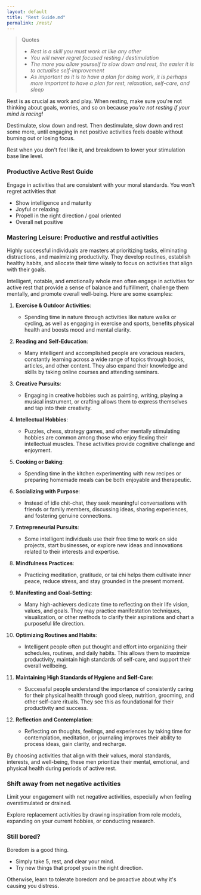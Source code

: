 ```yaml
---
layout: default
title: "Rest Guide.md"
permalink: /rest/
---
```


> Quotes 
> - *Rest is a skill you must work at like any other*
> - *You will never regret focused resting / destimulation* 
> - *The more you allow yourself to slow down and rest, the easier it is to actualise self-improvement*
> - *As important as it is to have a plan for doing work, it is perhaps more important to have a plan for rest, relaxation, self-care, and sleep*

Rest is as crucial as work and play. When resting, make sure you're not thinking about goals, worries, and so on because *you're not resting if your mind is racing!*

Destimulate, slow down and rest. Then destimulate, slow down and rest some more, until engaging in net positive activities feels doable without burning out or losing focus.

Rest when you don't feel like it, and breakdown to lower your stimulation base line level.

### Productive Active Rest Guide
Engage in activities that are consistent with your moral standards. You won't regret activities that
- Show intelligence and maturity 
- Joyful or relaxing 
- Propell in the right direction / goal oriented 
- Overall net positive

### **Mastering Leisure: Productive and restful activities**
Highly successful individuals are masters at prioritizing tasks, eliminating distractions, and maximizing productivity. They develop routines, establish healthy habits, and allocate their time wisely to focus on activities that align with their goals. 

Intelligent, notable, and emotionally whole men often engage in activities for active rest that provide a sense of balance and fulfillment, challenge them mentally, and promote overall well-being. Here are some examples:

1. **Exercise & Outdoor Activities**:  
   - Spending time in nature through activities like nature walks or cycling, as well as engaging in exercise and sports, benefits physical health and boosts mood and mental clarity.

2. **Reading and Self-Education**:  
	- Many intelligent and accomplished people are voracious readers, constantly learning across a wide range of topics through books, articles, and other content. They also expand their knowledge and skills by taking online courses and attending seminars.

3. **Creative Pursuits**:  
	- Engaging in creative hobbies such as painting, writing, playing a musical instrument, or crafting allows them to express themselves and tap into their creativity.

4. **Intellectual Hobbies**:  
   - Puzzles, chess, strategy games, and other mentally stimulating hobbies are common among those who enjoy flexing their intellectual muscles. These activities provide cognitive challenge and enjoyment.

5. **Cooking or Baking**:  
   - Spending time in the kitchen experimenting with new recipes or preparing homemade meals can be both enjoyable and therapeutic.

6. **Socializing with Purpose**:  
   - Instead of idle chit-chat, they seek meaningful conversations with friends or family members, discussing ideas, sharing experiences, and fostering genuine connections.

7. **Entrepreneurial Pursuits**:  
   - Some intelligent individuals use their free time to work on side projects, start businesses, or explore new ideas and innovations related to their interests and expertise.

8. **Mindfulness Practices**:  
   - Practicing meditation, gratitude, or tai chi helps them cultivate inner peace, reduce stress, and stay grounded in the present moment.

9. **Manifesting and Goal-Setting**:  
   - Many high-achievers dedicate time to reflecting on their life vision, values, and goals. They may practice manifestation techniques, visualization, or other methods to clarify their aspirations and chart a purposeful life direction.

10. **Optimizing Routines and Habits**:  
	 - Intelligent people often put thought and effort into organizing their schedules, routines, and daily habits. This allows them to maximize productivity, maintain high standards of self-care, and support their overall wellbeing.

11. **Maintaining High Standards of Hygiene and Self-Care**:  
    - Successful people understand the importance of consistently caring for their physical health through good sleep, nutrition, grooming, and other self-care rituals. They see this as foundational for their productivity and success.

12. **Reflection and Contemplation**:  
    - Reflecting on thoughts, feelings, and experiences by taking time for contemplation, meditation, or journaling improves their ability to process ideas, gain clarity, and recharge.

By choosing activities that align with their values, moral standards, interests, and well-being, these men prioritize their mental, emotional, and physical health during periods of active rest. 

### Shift away from net negative activities
Limit your engagement with net negative activities, especially when feeling overstimulated or drained.

Explore replacement activities by drawing inspiration from role models, expanding on your current hobbies, or conducting research.
 
### Still bored?
Boredom is a good thing. 
- Simply take 5, rest, and clear your mind. 
- Try new things that propel you in the right direction. 

Otherwise, learn to tolerate boredom and be proactive about why it's causing you distress.
